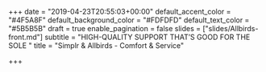 +++
date = "2019-04-23T20:55:03+00:00"
default_accent_color = "#4F5A8F"
default_background_color = "#FDFDFD"
default_text_color = "#5B5B5B"
draft = true
enable_pagination = false
slides = ["slides/Allbirds-front.md"]
subtitle = "HIGH-QUALITY SUPPORT THAT’S GOOD FOR THE SOLE "
title = "Simplr & Allbirds - Comfort & Service"

+++
